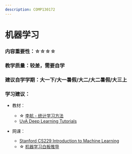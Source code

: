 ```yaml
---
description: COMP130172
---
```


# 机器学习

### 内容重要性：☆☆☆☆

### 教学质量：较差，需要自学

### 建议自学学期：大一下/大一暑假/大二/大二暑假/大三上

### 学习建议：

* 教材：
  * ☆ [李航 - 统计学习方法](https://book.douban.com/subject/33437381/)
  * [UvA Deep Learning Tutorials](https://uvadlc-notebooks.readthedocs.io/en/latest/index.html)
*   网课：

    * [Stanford CS229 Introduction to Machine Learning](https://csdiy.wiki/%E6%9C%BA%E5%99%A8%E5%AD%A6%E4%B9%A0/CS229/)
    * ☆ [机器学习白板推导](https://www.bilibili.com/video/BV1aE411o7qd)

